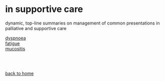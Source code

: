 # in supportive care

dynamic, top-line summaries on management of common presentations in palliative and supportive care

[dyspnoea](dyspnoea.md)  
[fatigue](fatigue.md)  
[mucositis](mucositis.md)  
&nbsp;

&nbsp;

[back to home](index.md)
